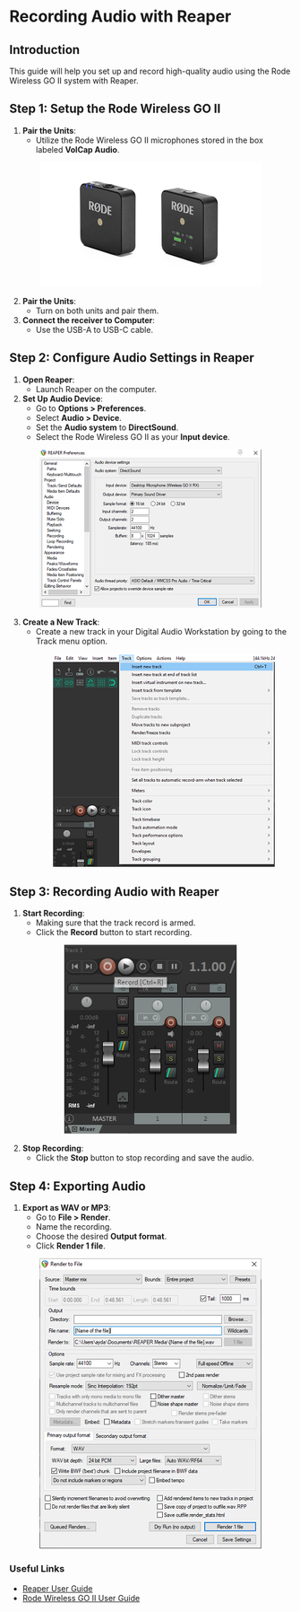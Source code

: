 # Recording Audio with Reaper

## Introduction
This guide will help you set up and record high-quality audio using the Rode Wireless GO II system with Reaper.

## Step 1: Setup the Rode Wireless GO II
1. **Pair the Units**:
   - Utilize the Rode Wireless GO II microphones stored in the box labeled **VolCap Audio**.
<p align="center">
     <img src="../images/reaper/Rode.PNG" width="396" height="222" alt="Open Device"></p>
     
2. **Pair the Units**:
   - Turn on both units and pair them.
3. **Connect the receiver to Computer**:
   - Use the USB-A to USB-C cable.

## Step 2: Configure Audio Settings in Reaper
1. **Open Reaper**:
   - Launch Reaper on the computer.
2. **Set Up Audio Device**:
   - Go to **Options > Preferences**.
   - Select **Audio > Device**.
   - Set the **Audio system** to **DirectSound**.
   - Select the Rode Wireless GO II as your **Input device**.
<p align="center">
     <img src="../images/reaper/Setting.PNG" width="396" height="282" alt="Open Device"></p>

     
3. **Create a New Track**:
   - Create a new track in your Digital Audio Workstation by going to the Track menu option.
       <p align="center">
     <img src="../images/reaper/Track-insert.png" width="396" height="380" alt="Open Device"></p>


## Step 3: Recording Audio with Reaper
1. **Start Recording**:
   - Making sure that the track record is armed.
   - Click the **Record** button to start recording.
<p align="center">
     <img src="../images/reaper/recording.png" width="308" height="337" alt="Open Device"></p>
     
2. **Stop Recording**:
   - Click the **Stop** button to stop recording and save the audio.

## Step 4: Exporting Audio
1. **Export as WAV or MP3**:
   - Go to **File > Render**.
   - Name the recording.
   - Choose the desired **Output format**.
   - Click **Render 1 file**.
<p align="center">
     <img src="../images/reaper/Render.png" width="396" height="517" alt="Open Device"></p>
     


### Useful Links
- [Reaper User Guide](https://www.reaper.fm/userguide.php)
- [Rode Wireless GO II User Guide](https://rode.com/en-us/user-guides/wireless-go-ii)

